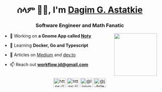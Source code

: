 
<h1 align="center">ሰላም 👋🏿, I'm <a href="https://dagimg.com" target="_blank">Dagim G. Astatkie</a></h1>
<h3 align="center">Software Engineer and Math Fanatic</h3>

<img align="right" height="140" src="https://github-readme-stats.vercel.app/api/top-langs/?username=dagimg-dot&theme=catppuccin_mocha&hide_border=false&include_all_commits=true&count_private=false&layout=compact"/>

- 🔭 Working on **a Gnome App called [Noty](https://github.com/dagimg-dot/Noty)**

- 🌱 Learning **Docker, Go and Typescript**

- 📝 Articles on [Medium](https://medium.com/@lixjvon) and [dev.to](https://dev.to/dagimgdot)

- 📫 Reach out  **workflow.jd@gmail.com**

<h2 align="center"></h2>
<p align="center">
<a href="https://dev.to/https://dev.to/dagimgdot" target="blank"><img align="center" src="https://raw.githubusercontent.com/rahuldkjain/github-profile-readme-generator/master/src/images/icons/Social/devto.svg" alt="https://dev.to/dagimgdot" height="30" width="40" /></a>
<a href="https://linkedin.com/in/https://www.linkedin.com/in/dagim-astatkie-1743a1239" target="blank"><img align="center" src="https://raw.githubusercontent.com/rahuldkjain/github-profile-readme-generator/master/src/images/icons/Social/linked-in-alt.svg" alt="https://www.linkedin.com/in/dagim-astatkie-1743a1239" height="30" width="40" /></a>
<a href="https://medium.com/@lixjvon" target="blank"><img align="center" src="https://raw.githubusercontent.com/rahuldkjain/github-profile-readme-generator/master/src/images/icons/Social/medium.svg" alt="@lixjvon" height="30" width="40" /></a>
<a href="https://t.me/jdsteps" target="blank"><img align="center" src="https://upload.wikimedia.org/wikipedia/commons/8/82/Telegram_logo.svg" alt="@jdsteps" height="30" width="40" /></a>
</p>


